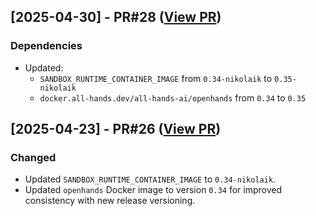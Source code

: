 ## [2025-04-30] - PR#28 ([View PR](https://github.com/KennyDizi/OHA/pull/28))

### Dependencies
- Updated:
  * `SANDBOX_RUNTIME_CONTAINER_IMAGE` from `0.34-nikolaik` to `0.35-nikolaik`
  - `docker.all-hands.dev/all-hands-ai/openhands` from `0.34` to `0.35`

## [2025-04-23] - PR#26 ([View PR](https://github.com/KennyDizi/OHA/pull/26))

### Changed
- Updated `SANDBOX_RUNTIME_CONTAINER_IMAGE` to `0.34-nikolaik`.
- Updated `openhands` Docker image to version `0.34` for improved consistency with new release versioning.